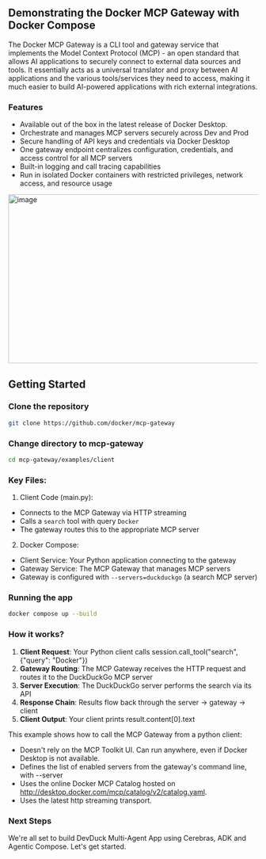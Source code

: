 ## Demonstrating the Docker MCP Gateway with Docker Compose


The Docker MCP Gateway is a CLI tool and gateway service that implements the Model Context Protocol (MCP) - an open standard that allows AI applications to securely connect to external data sources and tools. It essentially acts as a universal translator and proxy between AI applications and the various tools/services they need to access, making it much easier to build AI-powered applications with rich external integrations.

### Features

- Available out of the box in the latest release of Docker Desktop.
- Orchestrate and manages MCP servers securely across Dev and Prod 
- Secure handling of API keys and credentials via Docker Desktop
- One gateway endpoint centralizes configuration, credentials, and access control for all MCP servers
- Built-in logging and call tracing capabilities
- Run in isolated Docker containers with restricted privileges, network access, and resource usage

<img width="1000" height="341" alt="image" src="https://github.com/user-attachments/assets/59ccb984-c868-46d5-9e21-7324746d5dbe" />



## Getting Started

### Clone the repository

```bash
git clone https://github.com/docker/mcp-gateway
```

### Change directory to mcp-gateway

```bash
cd mcp-gateway/examples/client
```

### Key Files:

1. Client Code (main.py):

- Connects to the MCP Gateway via HTTP streaming
- Calls a `search` tool with query `Docker`
- The gateway routes this to the appropriate MCP server

2. Docker Compose:

- Client Service: Your Python application connecting to the gateway
- Gateway Service: The MCP Gateway that manages MCP servers
- Gateway is configured with `--servers=duckduckgo` (a search MCP server)

### Running the app

```bash
docker compose up --build
```

### How it works?

1. **Client Request**: Your Python client calls session.call_tool("search", {"query": "Docker"})
2. **Gateway Routing**: The MCP Gateway receives the HTTP request and routes it to the DuckDuckGo MCP server
3. **Server Execution**: The DuckDuckGo server performs the search via its API
4. **Response Chain**: Results flow back through the server → gateway → client
5. **Client Output**: Your client prints result.content[0].text


This example shows how to call the MCP Gateway from a python client:

- Doesn't rely on the MCP Toolkit UI. Can run anywhere, even if Docker Desktop is not available.
- Defines the list of enabled servers from the gateway's command line, with --server
- Uses the online Docker MCP Catalog hosted on http://desktop.docker.com/mcp/catalog/v2/catalog.yaml.
- Uses the latest http streaming transport.

### Next Steps

We're all set to build DevDuck Multi-Agent App using Cerebras, ADK and Agentic Compose. Let's get started.

